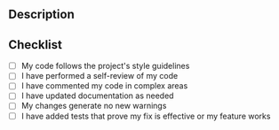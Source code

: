 ## Description
<!-- Provide a clear and concise description of your changes -->

## Checklist
<!-- Mark completed items with an [x] -->
- [ ] My code follows the project's style guidelines
- [ ] I have performed a self-review of my code
- [ ] I have commented my code in complex areas
- [ ] I have updated documentation as needed
- [ ] My changes generate no new warnings
- [ ] I have added tests that prove my fix is effective or my feature works
